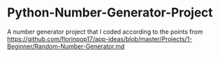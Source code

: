 # Python-Number-Generator-Project
 A number generator project that I coded according to the points from https://github.com/florinpop17/app-ideas/blob/master/Projects/1-Beginner/Random-Number-Generator.md
